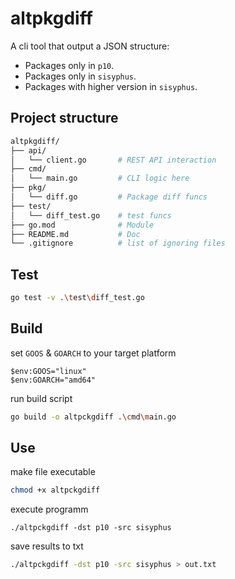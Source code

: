 # altpkgdiff

A cli tool that output a JSON structure:

- Packages only in `p10`.
- Packages only in `sisyphus`.
- Packages with higher version in `sisyphus`.

## Project structure

```sh
altpkgdiff/
├── api/
│   └── client.go       # REST API interaction
├── cmd/
│   └── main.go         # CLI logic here
├── pkg/
│   └── diff.go         # Package diff funcs
├── test/
│   └── diff_test.go    # test funcs
├── go.mod              # Module
├── README.md           # Doc
└── .gitignore          # list of ignoring files
```

## Test

```sh
go test -v .\test\diff_test.go     
```

## Build

set `GOOS` & `GOARCH` to your target platform

```pwsh
$env:GOOS="linux"
$env:GOARCH="amd64" 
```

run build script

```sh
go build -o altpckgdiff .\cmd\main.go
```

## Use

make file executable

```sh
chmod +x altpckgdiff
```

execute programm

```pwsh
./altpckgdiff -dst p10 -src sisyphus
```

save results to txt

```sh
./altpckgdiff -dst p10 -src sisyphus > out.txt
```
